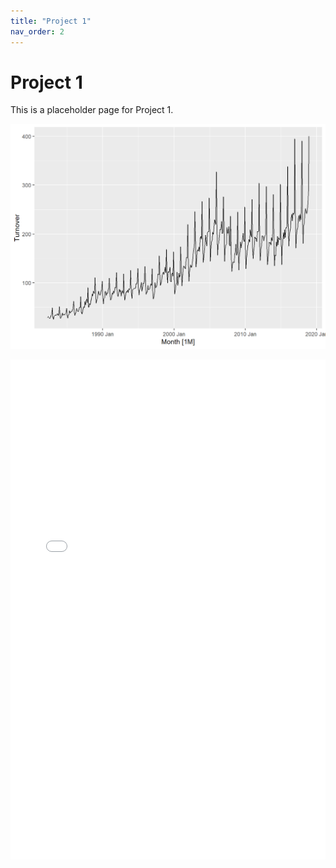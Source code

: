 ```yaml
---
title: "Project 1"
nav_order: 2
---
```


# Project 1

This is a placeholder page for Project 1.

![Turnover Plot](images/unnamed-chunk-1-1.png)


<iframe src="Retail.sales.project/Retail.sales.project.html" width="100%" height="800px" style="border:none;"></iframe>

